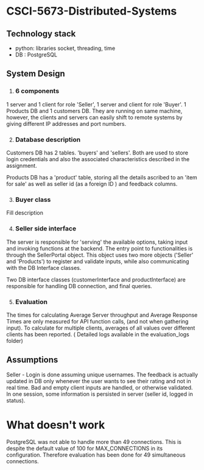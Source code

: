 # CSCI-5673-Distributed-Systems

## Technology stack
- python: libraries socket, threading, time
- DB : PostgreSQL

## System Design

1. ### 6 components

1 server and 1 client for role 'Seller', 1 server and client for role 'Buyer'. 1 Products DB and 1 customers DB. They are running on same machine, however, the clients and servers can easily shift to remote systems by giving different IP addresses and port numbers.

2. ### Database description

Customers DB has 2 tables. 'buyers' and 'sellers'. Both are used to store login credentials and also the associated characteristics described in the assignment.

Products DB has a 'product' table, storing all the details ascribed to an 'item for sale' as well as seller id (as a foreign ID ) and feedback columns.

3. ### Buyer class
Fill description

4. ### Seller side interface

The server is responsible for 'serving' the available options, taking input and invoking functions at the backend. The entry point to functionalities is through the SellerPortal object. This object uses two more objects ('Seller' and 'Products') to register and validate inputs, while also communicating with the DB Interface classes.

Two DB interface classes (customerInterface and productInterface) are responsible for handling DB connection, and final queries.

5. ### Evaluation

The times for calculating Average Server throughput and Average Response Times are only measured for API function calls, (and not when gathering input). To calculate for multiple clients, averages of all values over different clients has been reported. ( Detailed logs available in the evaluation_logs folder)

## Assumptions

Seller - Login is done assuming unique usernames. The feedback is actually updated in DB only whenever the user wants to see their rating and not in real time. Bad and empty client inputs are handled, or otherwise validated. In one session, some information is persisted in server (seller id, logged in status).


# What doesn't work
PostgreSQL was not able to handle more than 49 connections. This is despite the default value of 100 for MAX_CONNECTIONS in its configuration. Therefore evaluation has been done for 49 simultaneous connections.
